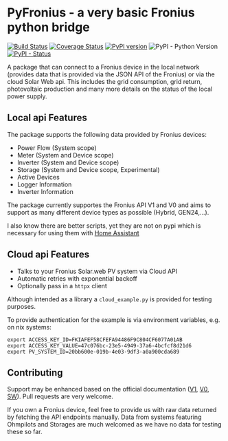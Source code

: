# PyFronius - a very basic Fronius python bridge
[![Build Status](https://app.travis-ci.com/nielstron/pyfronius.svg?branch=master)](https://app.travis-ci.com/nielstron/pyfronius)
[![Coverage Status](https://coveralls.io/repos/github/nielstron/pyfronius/badge.svg?branch=master)](https://coveralls.io/github/nielstron/pyfronius?branch=master)
 [![PyPI version](https://badge.fury.io/py/PyFronius.svg)](https://pypi.org/project/pyfronius/)
 ![PyPI - Python Version](https://img.shields.io/pypi/pyversions/PyFronius.svg)
 [![PyPI - Status](https://img.shields.io/pypi/status/PyFronius.svg)](https://pypi.org/project/pyfronius/)

A package that can connect to a Fronius device in the local network (provides data
that is provided via the JSON API of the Fronius) or via the cloud Solar Web api.
This includes the grid consumption, grid return, photovoltaic production
and many more details on the status of the local power supply.

## Local api Features 

The package supports the following data provided by Fronius devices:

- Power Flow (System scope)
- Meter (System and Device scope)
- Inverter (System and Device scope)
- Storage (System and Device scope, Experimental) 
- Active Devices
- Logger Information
- Inverter Information

The package currently supportes the Fronius API V1 and V0
and aims to support as many different device types as possible (Hybrid, GEN24,...).

I also know there are better scripts, yet they are not on pypi which is necessary
for using them with [Home Assistant](https://www.home-assistant.io)

## Cloud api Features

- Talks to your Fronius Solar.web PV system via Cloud API
- Automatic retries with exponential backoff
- Optionally pass in a `httpx` client

Although intended as a library a `cloud_example.py` is provided for testing purposes.

To provide authentication for the example is via environment variables, e.g. on nix systems:

```
export ACCESS_KEY_ID=FKIAFEF58CFEFA94486F9C804CF6077A01AB
export ACCESS_KEY_VALUE=47c076bc-23e5-4949-37a6-4bcfcf8d21d6
export PV_SYSTEM_ID=20bb600e-019b-4e03-9df3-a0a900cda689
```

## Contributing

Support may be enhanced based on the official documentation ([V1](https://www.fronius.com/~/downloads/Solar%20Energy/Operating%20Instructions/42%2C0410%2C2012.pdf), [V0](https://www.fronius.com/~/downloads/Solar%20Energy/Operating%20Instructions/42,0410,2011.pdf), [SW](https://www.fronius.com/~/downloads/Solar%20Energy/User%20Information/SE_UI_API_InterfaceDocumentation_EN.pdf)).
Pull requests are very welcome.

If you own a Fronius device, feel free to provide us with raw data returned
by fetching the API endpoints manually.
Data from systems featuring Ohmpilots and Storages are much welcomed as we
have no data for testing these so far.

